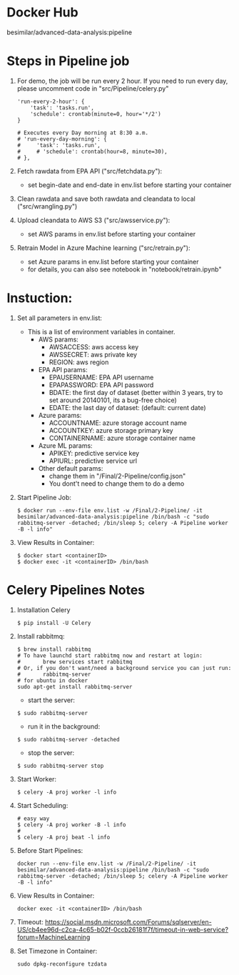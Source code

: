 # Docker Hub
besimilar/advanced-data-analysis:pipeline

# Steps in Pipeline job
1. For demo, the job will be run every 2 hour. If you need to run every day, please uncomment code in "src/Pipeline/celery.py" 
	```
	'run-every-2-hour': {
        'task': 'tasks.run',
        'schedule': crontab(minute=0, hour='*/2')
    }

	# Executes every Day morning at 8:30 a.m.
    # 'run-every-day-morning': {
    #     'task': 'tasks.run',
    #     # 'schedule': crontab(hour=8, minute=30),
    # },
	```

2. Fetch rawdata from EPA API ("src/fetchdata.py"):
	* set begin-date and end-date in env.list before starting your container

3. Clean rawdata and save both rawdata and cleandata to local ("src/wrangling.py")

4. Upload cleandata to AWS S3 ("src/awsservice.py"):
	* set AWS params in env.list before starting your container

5. Retrain Model in Azure Machine learning ("src/retrain.py"):
	* set Azure params in env.list before starting your container
	* for details, you can also see notebook in "notebook/retrain.ipynb"

# Instuction:
1. Set all parameters in env.list: 
	* This is a list of environment variables in container.
		* AWS params: 
			* AWSACCESS: aws access key
			* AWSSECRET: aws private key
			* REGION: aws region
		* EPA API params: 
			* EPAUSERNAME: EPA API username
			* EPAPASSWORD: EPA API password
			* BDATE: the first day of dataset (better within 3 years, try to set around 20140101, its a bug-free choice)
			* EDATE: the last day of dataset: (default: current date)
		* Azure params:
			* ACCOUNTNAME: azure storage account name
			* ACCOUNTKEY: azure storage primary key
			* CONTAINERNAME: azure storage container name
		* Azure ML params:
			* APIKEY: predictive service key
			* APIURL: predictive service url
		* Other default params:
			* change them in "/Final/2-Pipeline/config.json"
			* You dont't need to change them to do a demo

2. Start Pipeline Job:
	```
	$ docker run --env-file env.list -w /Final/2-Pipeline/ -it besimilar/advanced-data-analysis:pipeline /bin/bash -c "sudo rabbitmq-server -detached; /bin/sleep 5; celery -A Pipeline worker -B -l info"
	```
3. View Results in Container:
	```
	$ docker start <containerID>
	$ docker exec -it <containerID> /bin/bash
	```

# Celery Pipelines Notes
1. Installation Celery
	```
	$ pip install -U Celery
	```
2. Install rabbitmq:
	```
	$ brew install rabbitmq
	# To have launchd start rabbitmq now and restart at login:
 	#  		brew services start rabbitmq
	# Or, if you don't want/need a background service you can just run:
 	#  		rabbitmq-server
 	# for ubuntu in docker
 	sudo apt-get install rabbitmq-server
	```

	* start the server:
	```
	$ sudo rabbitmq-server
	```
	* run it in the background:
	```
	$ sudo rabbitmq-server -detached
	```
	* stop the server:
	```
	$ sudo rabbitmq-server stop
	```
3. Start Worker:
	```
	$ celery -A proj worker -l info
	```
4. Start Scheduling:
	```
	# easy way
	$ celery -A proj worker -B -l info
	#
	$ celery -A proj beat -l info
	```

5. Before Start Pipelines: 
	```
	docker run --env-file env.list -w /Final/2-Pipeline/ -it besimilar/advanced-data-analysis:pipeline /bin/bash -c "sudo rabbitmq-server -detached; /bin/sleep 5; celery -A Pipeline worker -B -l info"  
	```

6. View Results in Container:
	```
	docker exec -it <containerID> /bin/bash
	```

7. Timeout: https://social.msdn.microsoft.com/Forums/sqlserver/en-US/cb4ee96d-c2ca-4c65-b02f-0ccb26181f7f/timeout-in-web-service?forum=MachineLearning

8. Set Timezone in Container:
	```
	sudo dpkg-reconfigure tzdata
	```
